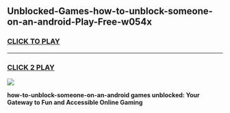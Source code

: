
## Unblocked-Games-how-to-unblock-someone-on-an-android-Play-Free-w054x
<h3>
<a href="https://premium76.site?title=how-to-unblock-someone-on-an-android&ref=23A">CLICK TO PLAY</a></h3>
<hr>

<h3>
<a href="https://premium76.site?title=how-to-unblock-someone-on-an-android&ref=23A">CLICK 2 PLAY</a>
  
</h3>

<a href="https://premium76.site?title=how-to-unblock-someone-on-an-android&ref=23A"><img src="https://clearcache.store/games.png"></a>


**how-to-unblock-someone-on-an-android games unblocked: Your Gateway to Fun and Accessible Online Gaming**
